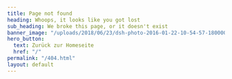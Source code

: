 ```yaml
---
title: Page not found
heading: Whoops, it looks like you got lost
sub_heading: We broke this page, or it doesn't exist
banner_image: "/uploads/2018/06/23/dsh-photo-2016-01-22-10-54-57-180000.jpg"
hero_button:
  text: Zurück zur Homeseite
  href: "/"
permalink: "/404.html"
layout: default
---
```

